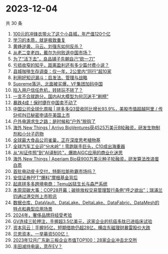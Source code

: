 # 2023-12-04

共 30 条

<!-- BEGIN 36KR -->
<!-- 最后更新时间 2023-12-04 01:02:52 +0800 -->
1. [100元的冲锋衣带火了这个小县城，年产值120个亿](https://36kr.com/p/2543624013408002)
1. [学习的本质，就是极致重复](https://36kr.com/p/2543701610669569)
1. [黄峥逆袭，马云、刘强东如何反杀？](https://36kr.com/p/2543584424568323)
1. [从老二变老四，戴尔为何败退中国市场？](https://36kr.com/p/2543589476835462)
1. [为了“活下去”，良品铺子先朝自己“砍一刀”](https://36kr.com/p/2544327822450823)
1. [亏损收窄的知乎，距离盈利还有多少篇付费小说？](https://36kr.com/p/2543584557360903)
1. [县城咖啡生存调查：仅一年，2公里内“同行”超10家](https://36kr.com/p/2544354011325959)
1. [利用好知识漏斗：启发法、管理与战略](https://36kr.com/p/2499380659804293)
1. [Supreme落沪、北面被买爆，VF集团加码中国](https://36kr.com/p/2543607266174726)
1. [陷入用户信任危机，转转玩不转了？](https://36kr.com/p/2544338263090945)
1. [一言不合就跑分，国内AI大模型为何沉迷于“刷榜”](https://36kr.com/p/2543427323635463)
1. [暴跌4成！保时捷在中国卖不动了](https://36kr.com/p/2544509107201799)
1. [中国公司全球化周报 | 拼多多Q3营收同比增长93.9%，美股市值超越阿里 / 传SHEIN已秘密申请在美国上市](https://36kr.com/p/2543123614475781)
1. [户外电源求生之路：是时候和“户外”脱钩了](https://36kr.com/p/2543034172694402)
1. [海外 New Things | Arrivo BioVentures获4525万美元B轮融资，研发生物制剂和小分子药物](https://36kr.com/p/2540574280164864)
1. [全球最大食品公司雀巢，正在深度思考植物基](https://36kr.com/p/2542344238802689)
1. [全球汽车工业迎“分水岭”！零跑联手巨头，C10成出海重器](https://36kr.com/p/2543457801102856)
1. [从“AI证件照”到“AI译制片”，爆款AIGC应用的商业化迷思](https://36kr.com/p/2543410569766663)
1. [海外 New Things | Aperiam Bio获900万美元种子轮融资，研发算法改进蛋白质](https://36kr.com/p/2540570428335879)
1. [首批电动皮卡交付，特斯拉能称霸市场吗？](https://36kr.com/p/2543215769249286)
1. [安信证券PPT“爆料”摩根基金背后](https://36kr.com/p/2542986741507588)
1. [起底拼多多跨境电商：Temu凶猛生长与森严系统](https://36kr.com/p/2544709927396869)
1. [本周双碳大事：COP28开幕；碳排放权交易管理暂行条例“呼之欲出”；瑞浦兰钧通过港交所上市聆讯](https://36kr.com/p/2544544213690121)
1. [数据仓库、DataVault、DataLake、DeltaLake、DataFabric、DataMesh的特点和典型应用场景](https://36kr.com/p/2542384041895688)
1. [2024年，奢侈品牌将经受考验](https://36kr.com/p/2543239932077569)
1. [GV连续三轮押注，手握超3.5亿美元，这家企业的抗癌多肽已进临床试验](https://36kr.com/p/2544273160611328)
1. [资本风云｜手握95亿，短期借款仍超28亿，横店东磁理财暴雷股价大跌](https://36kr.com/p/2543332236682753)
1. [贝恩资本，一举募资500亿！](https://36kr.com/p/2544437826512393)
1. [2023年12月广东新三板企业市值TOP100：28家企业冲击北交所](https://36kr.com/p/2544935079536136)
1. [丰田减持电装，意在EV？](https://36kr.com/p/2543218187052804)
<!-- END 36KR -->